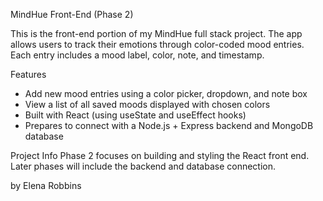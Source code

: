MindHue Front-End (Phase 2)

This is the front-end portion of my MindHue full stack project.
The app allows users to track their emotions through color-coded mood entries.
Each entry includes a mood label, color, note, and timestamp.

Features
- Add new mood entries using a color picker, dropdown, and note box
- View a list of all saved moods displayed with chosen colors
- Built with React (using useState and useEffect hooks)
- Prepares to connect with a Node.js + Express backend and MongoDB database

Project Info
Phase 2 focuses on building and styling the React front end.
Later phases will include the backend and database connection.


by Elena Robbins
